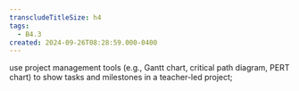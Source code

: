 ```yaml
---
transcludeTitleSize: h4
tags:
  - B4.3
created: 2024-09-26T08:28:59.000-0400
---
```

use project management tools (e.g., Gantt chart, critical path diagram, PERT chart) to show tasks and milestones in a teacher-led project;